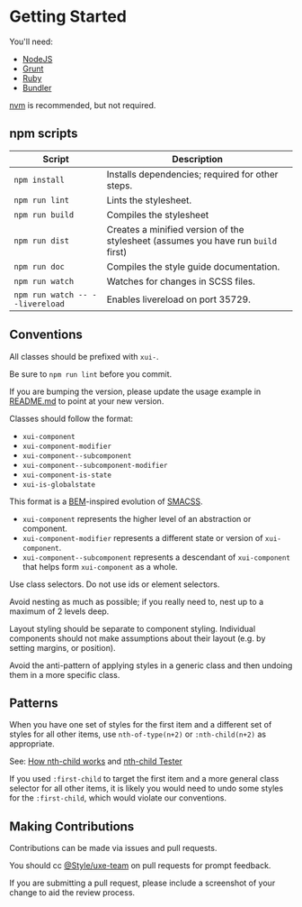 
Getting Started
===============

You'll need:

 * [NodeJS](https://nodejs.org/)
 * [Grunt](http://gruntjs.com/)
 * [Ruby](https://www.ruby-lang.org/en/)
 * [Bundler](http://bundler.io/)

[nvm](https://github.com/creationix/nvm) is recommended, but not required.


npm scripts
-----------

Script          | Description
----------------|-------------
`npm install`   | Installs dependencies; required for other steps.
`npm run lint`  | Lints the stylesheet.
`npm run build` | Compiles the stylesheet
`npm run dist`  | Creates a minified version of the stylesheet (assumes you have run `build` first)
`npm run doc`   | Compiles the style guide documentation.
`npm run watch` | Watches for changes in SCSS files.
`npm run watch -- --livereload` | Enables livereload on port 35729.


Conventions
-----------

All classes should be prefixed with `xui-`.

Be sure to `npm run lint` before you commit.

If you are bumping the version, please update the usage example in [README.md](README.md)
to point at your new version.

Classes should follow the format:

 * `xui-component`
 * `xui-component-modifier`
 * `xui-component--subcomponent`
 * `xui-component--subcomponent-modifier`
 * `xui-component-is-state`
 * `xui-is-globalstate`

This format is a [BEM](https://en.bem.info/)-inspired evolution of [SMACSS](https://smacss.com/).

 * `xui-component` represents the higher level of an abstraction or component.
 * `xui-component-modifier` represents a different state or version of `xui-component`.
 * `xui-component--subcomponent` represents a descendant of `xui-component` that
   helps form `xui-component` as a whole.

Use class selectors. Do not use ids or element selectors.

Avoid nesting as much as possible; if you really need to, nest up to a maximum
of 2 levels deep.

Layout styling should be separate to component styling. Individual components
should not make assumptions about their layout (e.g. by setting margins, or position).

Avoid the anti-pattern of applying styles in a generic class and then undoing them in a
more specific class.


Patterns
--------

When you have one set of styles for the first item and a different set of styles for all
other items, use `nth-of-type(n+2)` or `:nth-child(n+2)` as appropriate.

See: [How nth-child works](https://css-tricks.com/how-nth-child-works/) and
[nth-child Tester](https://css-tricks.com/examples/nth-child-tester/)

If you used `:first-child` to target the first item and a more general class selector for all
other items, it is likely you would need to undo some styles for the `:first-child`, which would
violate our conventions.


Making Contributions
--------------------

Contributions can be made via issues and pull requests.

You should cc [@Style/uxe-team](https://github.dev.xero.com/orgs/Style/teams/uxe-team)
on pull requests for prompt feedback.

If you are submitting a pull request, please include a screenshot of your change
to aid the review process.

